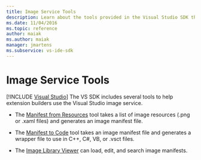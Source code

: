 ```yaml
---
title: Image Service Tools
description: Learn about the tools provided in the Visual Studio SDK that can help you build extensions using the Visual Studio image service.
ms.date: 11/04/2016
ms.topic: reference
author: maiak
ms.author: maiak
manager: jmartens
ms.subservice: vs-ide-sdk
---
```

# Image Service Tools

 [!INCLUDE [Visual Studio](~/includes/applies-to-version/vs-windows-only.md)]
The VS SDK includes several tools to help extension builders use the Visual Studio image service.

- The [Manifest from Resources](../../extensibility/internals/manifest-from-resources.md) tool takes a list of image resources (.png or .xaml files) and generates an image manifest file.

- The [Manifest to Code](../../extensibility/internals/manifest-to-code.md) tool takes an image manifest file and generates a wrapper file to use in C++, C#, VB, or .vsct files.

- The [Image Library Viewer](../../extensibility/internals/image-library-viewer.md) can load, edit, and search image manifests.
